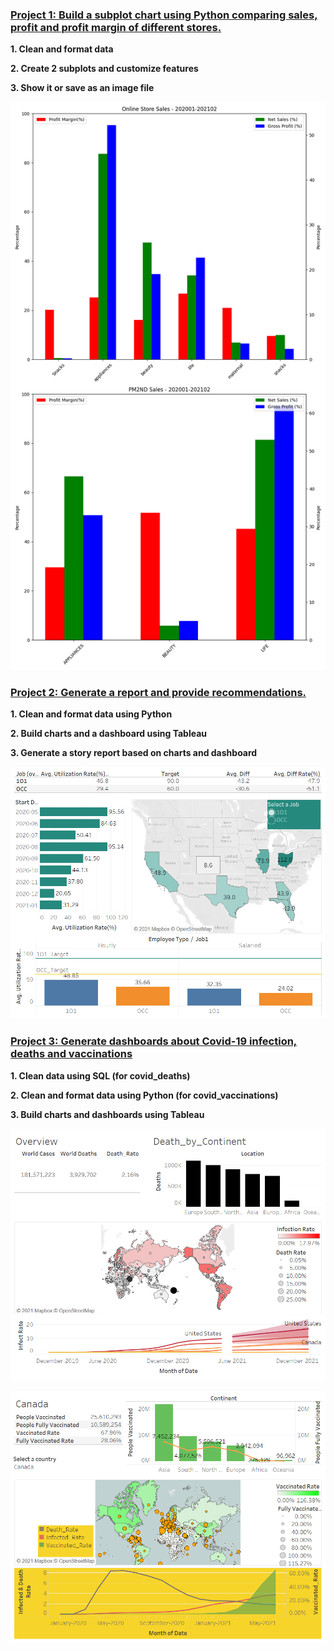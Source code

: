 ### [Project 1: Build a subplot chart using Python comparing sales, profit and profit margin of different stores.](https://github.com/checkming00/Portfolio/tree/main/python_visualization)

**1. Clean and format data**

**2. Create 2 subplots and customize features**

**3. Show it or save as an image file**


![](https://github.com/checkming00/Portfolio/blob/main/python_visualization/img.png)

### [Project 2: Generate a report and provide recommendations.](https://github.com/checkming00/Portfolio/tree/main/Utilization_rate)

**1. Clean and format data using Python**

**2. Build charts and a dashboard using Tableau**

**3. Generate a story report based on charts and dashboard**

![](https://github.com/checkming00/Portfolio/blob/main/Utilization_rate/UR_Report.png)

### [Project 3: Generate dashboards about Covid-19 infection, deaths and vaccinations](https://github.com/checkming00/Portfolio/tree/main/Covid)

**1. Clean data using SQL (for covid_deaths)**

**2. Clean and format data using Python (for covid_vaccinations)**

**3. Build charts and dashboards using Tableau**

![](https://github.com/checkming00/Portfolio/blob/main/Covid/Deaths%20Summary.png)

![](https://github.com/checkming00/Portfolio/blob/main/Covid/Vaccination%20Summary.png)
